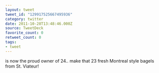 ```yaml
---
layout: tweet
tweet_id: "129917525667495936"
category: twitter
date: 2011-10-28T13:48:46.000Z
source: TweetDeck
favorite_count: 0
retweet_count: 0
tags:
- tweet
---
```


is now the proud owner of 24.. make that 23 fresh Montreal style bagels from St. Viateur!
